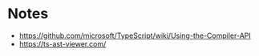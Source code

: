 # Notes

- https://github.com/microsoft/TypeScript/wiki/Using-the-Compiler-API
- https://ts-ast-viewer.com/

